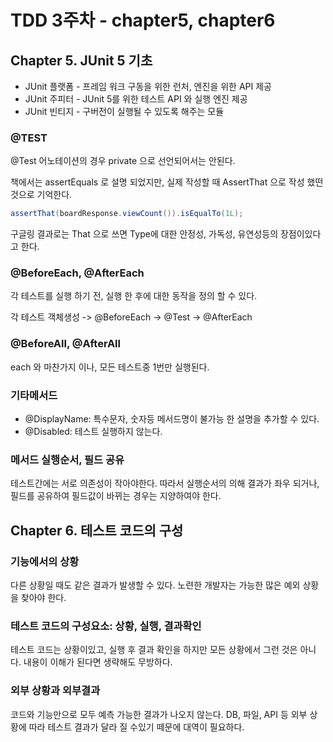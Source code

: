 # TDD 3주차 - chapter5, chapter6

## Chapter 5. JUnit 5 기초

- JUnit 플랫폼 - 프레임 워크 구동을 위한 런처, 엔진을 위한 API 제공
- JUnit 주피터 - JUnit 5를 위한 테스트 API 와 실행 엔진 제공
- JUnit 빈티지 - 구버전이 실행될 수 있도록 해주는 모듈

### @TEST 
@Test 어노테이션의 경우 private 으로 선언되어서는 안된다.

책에서는 assertEquals 로 설명 되었지만, 실제 작성할 때 AssertThat 으로 작성 했떤 것으로 기억한다.

```Java
assertThat(boardResponse.viewCount()).isEqualTo(1L);
```

구글링 결과로는 That 으로 쓰면 Type에 대한 안정성, 가독성, 유연성등의 장점이있다고 한다.

### @BeforeEach, @AfterEach
각 테스트를 실행 하기 전, 실행 한 후에 대한 동작을 정의 할 수 있다.

각 테스트 객체생성 -> @BeforeEach -> @Test -> @AfterEach 

### @BeforeAll, @AfterAll
each 와 마찬가지 이나, 모든 테스트중 1번만 실행된다.

### 기타메서드 
- @DisplayName: 특수문자, 숫자등 메서드명이 불가능 한 설명을 추가할 수 있다.
- @Disabled: 테스트 실행하지 않는다.

### 메서드 실행순서, 필드 공유
테스트간에는 서로 의존성이 작아야한다.
따라서 실행순서의 의해 결과가 좌우 되거나, 필드를 공유하여 필드값이 바뀌는 경우는 
지양하여야 한다.

## Chapter 6. 테스트 코드의 구성

### 기능에서의 상황
다른 상황일 때도 같은 결과가 발생할 수 있다.
노련한 개발자는 가능한 많은 예외 상황을 찾아야 한다.

### 테스트 코드의 구성요소: 상황, 실행, 결과확인
테스트 코드는 상황이있고, 실행 후 결과 확인을 하지만
모든 상황에서 그런 것은 아니다. 내용이 이해가 된다면 생략해도 무방하다.

### 외부 상황과 외부결과
코드와 기능만으로 모두 예측 가능한 결과가 나오지 않는다.
DB, 파일, API 등 외부 상황에 따라 테스트 결과가 달라 질 수있기 떼문에 대역이 필요하다.
